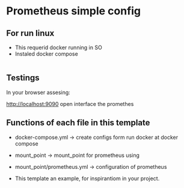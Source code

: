 # Prometheus simple config

## For run linux

* This requerid docker running in SO
* Instaled docker compose

```docker-compose up --build
```

## Testings

In your browser assesing:

<http://localhost:9090> open interface the promethes

## Functions of each file in this template

* docker-compose.yml -> create configs form run docker at docker compose
* mount_point -> mount_point for prometheus using
* mount_point/prometheus.yml -> configuration of prometheus

* This template an example, for inspirantiom in your project.
